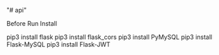 "# api"

Before Run Install

pip3 install flask
pip3 install flask_cors
pip3 install PyMySQL
pip3 install Flask-MySQL
pip3 install Flask-JWT 
